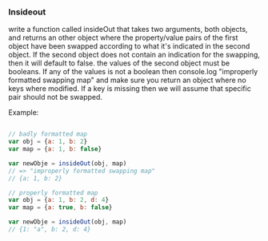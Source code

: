 ### Insideout
write a function called insideOut that takes two arguments, both objects, and returns an other object where the property/value pairs of the first object have been swapped according to what it's indicated in the second object. If the second object does not contain an indication for the swapping, then it will default to false. the values of the second object must be booleans. If any of the values is not a boolean then console.log "improperly formatted swapping map" and make sure you return an object where no keys where modified. If a key is missing then we will assume that specific pair should not be swapped.

Example:

```jsx

// badly formatted map
var obj = {a: 1, b: 2}
var map = {a: 1, b: false}

var newObje = insideOut(obj, map)
// => "improperly formatted swapping map"
// {a: 1, b: 2}

// properly formatted map
var obj = {a: 1, b: 2, d: 4}
var map = {a: true, b: false}

var newObje = insideOut(obj, map)
// {1: "a", b: 2, d: 4}

```

